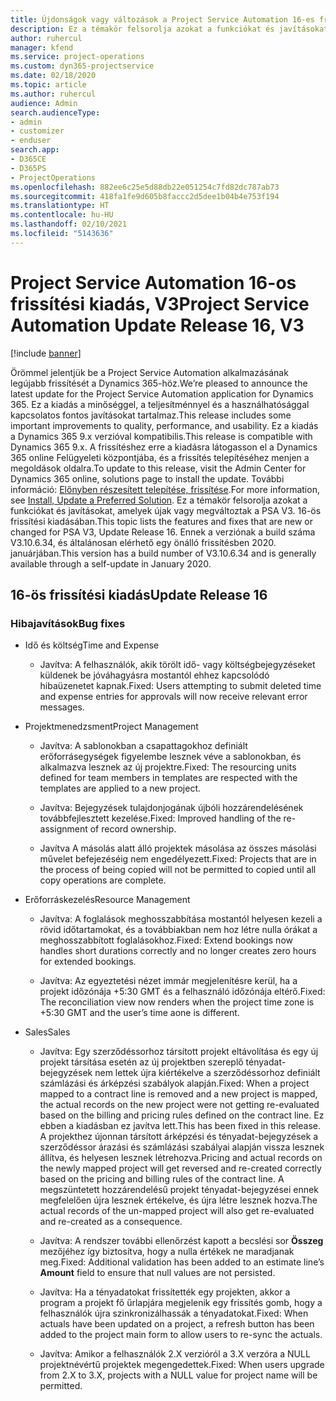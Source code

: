 ```yaml
---
title: Újdonságok vagy változások a Project Service Automation 16-es frissítési kiadásának V3 változatában
description: Ez a témakör felsorolja azokat a funkciókat és javításokat, amelyek elérhetők a Project Service Automation V3. 16-os frissítési kiadásában.
author: ruhercul
manager: kfend
ms.service: project-operations
ms.custom: dyn365-projectservice
ms.date: 02/18/2020
ms.topic: article
ms.author: ruhercul
audience: Admin
search.audienceType:
- admin
- customizer
- enduser
search.app:
- D365CE
- D365PS
- ProjectOperations
ms.openlocfilehash: 882ee6c25e5d88db22e051254c7fd82dc787ab73
ms.sourcegitcommit: 418fa1fe9d605b8faccc2d5dee1b04b4e753f194
ms.translationtype: HT
ms.contentlocale: hu-HU
ms.lasthandoff: 02/10/2021
ms.locfileid: "5143636"
---
```

# <a name="project-service-automation-update-release-16-v3"></a><span data-ttu-id="c94de-103">Project Service Automation 16-os frissítési kiadás, V3</span><span class="sxs-lookup"><span data-stu-id="c94de-103">Project Service Automation Update Release 16, V3</span></span>

[!include [banner](../includes/psa-now-project-operations.md)]

<span data-ttu-id="c94de-104">Örömmel jelentjük be a Project Service Automation alkalmazásának legújabb frissítését a Dynamics 365-höz.</span><span class="sxs-lookup"><span data-stu-id="c94de-104">We’re pleased to announce the latest update for the Project Service Automation application for Dynamics 365.</span></span> <span data-ttu-id="c94de-105">Ez a kiadás a minőséggel, a teljesítménnyel és a használhatósággal kapcsolatos fontos javításokat tartalmaz.</span><span class="sxs-lookup"><span data-stu-id="c94de-105">This release includes some important improvements to quality, performance, and usability.</span></span>  <span data-ttu-id="c94de-106">Ez a kiadás a Dynamics 365 9.x verzióval kompatibilis.</span><span class="sxs-lookup"><span data-stu-id="c94de-106">This release is compatible with Dynamics 365 9.x.</span></span> <span data-ttu-id="c94de-107">A frissítéshez erre a kiadásra látogasson el a Dynamics 365 online Felügyeleti központjába, és a frissítés telepítéséhez menjen a megoldások oldalra.</span><span class="sxs-lookup"><span data-stu-id="c94de-107">To update to this release, visit the Admin Center for Dynamics 365 online, solutions page to install the update.</span></span> <span data-ttu-id="c94de-108">További információ: [Előnyben részesített telepítése, frissítése](https://docs.microsoft.com/dynamics365/project-service/upgrade-psa-home-page).</span><span class="sxs-lookup"><span data-stu-id="c94de-108">For more information, see [Install, Update a Preferred Solution](https://docs.microsoft.com/dynamics365/project-service/upgrade-psa-home-page).</span></span>
<span data-ttu-id="c94de-109">Ez a témakör felsorolja azokat a funkciókat és javításokat, amelyek újak vagy megváltoztak a PSA V3. 16-ös frissítési kiadásában.</span><span class="sxs-lookup"><span data-stu-id="c94de-109">This topic lists the features and fixes that are new or changed for PSA V3, Update Release 16.</span></span> <span data-ttu-id="c94de-110">Ennek a verziónak a build száma V3.10.6.34, és általánosan elérhető egy önálló frissítésben 2020. januárjában.</span><span class="sxs-lookup"><span data-stu-id="c94de-110">This version has a build number of V3.10.6.34 and is generally available through a self-update in January 2020.</span></span>


## <a name="update-release-16"></a><span data-ttu-id="c94de-111">16-ös frissítési kiadás</span><span class="sxs-lookup"><span data-stu-id="c94de-111">Update Release 16</span></span>

### <a name="bug-fixes"></a><span data-ttu-id="c94de-112">Hibajavítások</span><span class="sxs-lookup"><span data-stu-id="c94de-112">Bug fixes</span></span>

-   <span data-ttu-id="c94de-113">Idő és költség</span><span class="sxs-lookup"><span data-stu-id="c94de-113">Time and Expense</span></span>

    -   <span data-ttu-id="c94de-114">Javítva: A felhasználók, akik törölt idő- vagy költségbejegyzéseket küldenek be jóváhagyásra mostantól ehhez kapcsolódó hibaüzenetet kapnak.</span><span class="sxs-lookup"><span data-stu-id="c94de-114">Fixed: Users attempting to submit deleted time and expense entries for approvals will now receive relevant error messages.</span></span>

-   <span data-ttu-id="c94de-115">Projektmenedzsment</span><span class="sxs-lookup"><span data-stu-id="c94de-115">Project Management</span></span>

    -   <span data-ttu-id="c94de-116">Javítva: A sablonokban a csapattagokhoz definiált erőforrásegységek figyelembe lesznek véve a sablonokban, és alkalmazva lesznek az új projektre.</span><span class="sxs-lookup"><span data-stu-id="c94de-116">Fixed: The resourcing units defined for team members in templates are respected with the templates are applied to a new project.</span></span>

    -   <span data-ttu-id="c94de-117">Javítva: Bejegyzések tulajdonjogának újbóli hozzárendelésének továbbfejlesztett kezelése.</span><span class="sxs-lookup"><span data-stu-id="c94de-117">Fixed: Improved handling of the re-assignment of record ownership.</span></span>

    -   <span data-ttu-id="c94de-118">Javítva A másolás alatt álló projektek másolása az összes másolási művelet befejezéséig nem engedélyezett.</span><span class="sxs-lookup"><span data-stu-id="c94de-118">Fixed: Projects that are in the process of being copied will not be permitted to copied until all copy operations are complete.</span></span>

-   <span data-ttu-id="c94de-119">Erőforráskezelés</span><span class="sxs-lookup"><span data-stu-id="c94de-119">Resource Management</span></span>

    -   <span data-ttu-id="c94de-120">Javítva: A foglalások meghosszabbítása mostantól helyesen kezeli a rövid időtartamokat, és a továbbiakban nem hoz létre nulla órákat a meghosszabbított foglalásokhoz.</span><span class="sxs-lookup"><span data-stu-id="c94de-120">Fixed: Extend bookings now handles short durations correctly and no longer creates zero hours for extended bookings.</span></span>

    -   <span data-ttu-id="c94de-121">Javítva: Az egyeztetési nézet immár megjelenítésre kerül, ha a projekt időzónája +5:30 GMT és a felhasználó időzónája eltérő.</span><span class="sxs-lookup"><span data-stu-id="c94de-121">Fixed: The reconciliation view now renders when the project time zone is +5:30 GMT and the user’s time aone is different.</span></span>

-   <span data-ttu-id="c94de-122">Sales</span><span class="sxs-lookup"><span data-stu-id="c94de-122">Sales</span></span>

    -   <span data-ttu-id="c94de-123">Javítva: Egy szerződéssorhoz társított projekt eltávolítása és egy új projekt társítása esetén az új projektben szereplő tényadat-bejegyzések nem lettek újra kiértékelve a szerződéssorhoz definiált számlázási és árképzési szabályok alapján.</span><span class="sxs-lookup"><span data-stu-id="c94de-123">Fixed: When a project mapped to a contract line is removed and a new project is mapped, the actual records on the new project were not getting re-evaluated based on the billing and pricing rules defined on the contract line.</span></span> <span data-ttu-id="c94de-124">Ez ebben a kiadásban ez javítva lett.</span><span class="sxs-lookup"><span data-stu-id="c94de-124">This has been fixed in this release.</span></span> <span data-ttu-id="c94de-125">A projekthez újonnan társított árképzési és tényadat-bejegyzések a szerződéssor árazási és számlázási szabályai alapján vissza lesznek állítva, és helyesen lesznek létrehozva.</span><span class="sxs-lookup"><span data-stu-id="c94de-125">Pricing and actual records on the newly mapped project will get reversed and re-created correctly based on the pricing and billing rules of the contract line.</span></span> <span data-ttu-id="c94de-126">A megszüntetett hozzárendelésű projekt tényadat-bejegyzései ennek megfelelően újra lesznek értékelve, és újra létre lesznek hozva.</span><span class="sxs-lookup"><span data-stu-id="c94de-126">The actual records of the un-mapped project will also get re-evaluated and re-created as a consequence.</span></span>

    -   <span data-ttu-id="c94de-127">Javítva: A rendszer további ellenőrzést kapott a becslési sor **Összeg** mezőjéhez így biztosítva, hogy a nulla értékek ne maradjanak meg.</span><span class="sxs-lookup"><span data-stu-id="c94de-127">Fixed: Additional validation has been added to an estimate line’s **Amount** field to ensure that null values are not persisted.</span></span>

    -   <span data-ttu-id="c94de-128">Javítva: Ha a tényadatokat frissítették egy projekten, akkor a program a projekt fő űrlapjára megjelenik egy frissítés gomb, hogy a felhasználók újra szinkronizálhassák a tényadatokat.</span><span class="sxs-lookup"><span data-stu-id="c94de-128">Fixed: When actuals have been updated on a project, a refresh button has been added to the project main form to allow users to re-sync the actuals.</span></span>

    -   <span data-ttu-id="c94de-129">Javítva: Amikor a felhasználók 2.X verzióról a 3.X verzóra a NULL projektnévértű projektek megengedettek.</span><span class="sxs-lookup"><span data-stu-id="c94de-129">Fixed: When users upgrade from 2.X to 3.X, projects with a NULL value for project name will be permitted.</span></span>


